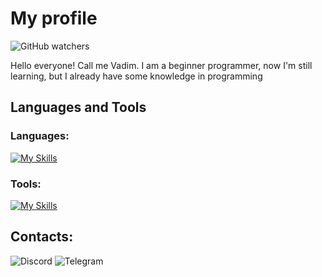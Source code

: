 # My profile
![GitHub watchers](https://img.shields.io/github/watchers/vadbash/vadbash?style=social)

Hello everyone! Call me Vadim. I am a beginner programmer, now I'm still learning, but I already have some knowledge in programming

## Languages and Tools
### Languages:
[![My Skills](https://skillicons.dev/icons?i=python,html,css)](https://skillicons.dev)
### Tools:
[![My Skills](https://skillicons.dev/icons?i=linux,vim,sqlite,mysql,postgresql,git,github,figma)](https://skillicons.dev)

## Contacts:
![Discord](https://discord.com/users/483548570645954570/)
![Telegram](https://t.me/southernsouth)
